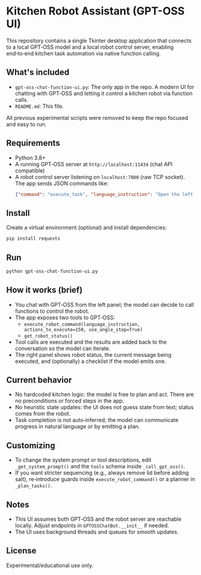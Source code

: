 # Kitchen Robot Assistant (GPT-OSS UI)

This repository contains a single Tkinter desktop application that connects to a local GPT‑OSS model and a local robot control server, enabling end‑to‑end kitchen task automation via native function calling.

## What's included

- `gpt-oss-chat-function-ui.py`: The only app in the repo. A modern UI for chatting with GPT‑OSS and letting it control a kitchen robot via function calls.
- `README.md`: This file.

All previous experimental scripts were removed to keep the repo focused and easy to run.

## Requirements

- Python 3.8+
- A running GPT‑OSS server at `http://localhost:11434` (chat API compatible)
- A robot control server listening on `localhost:7000` (raw TCP socket). The app sends JSON commands like:
  ```json
  {"command": "execute_task", "language_instruction": "Open the left cabinet door", "actions_to_execute": 150, "use_angle_stop": true}
  ```

## Install

Create a virtual environment (optional) and install dependencies:
```bash
pip install requests
```

## Run

```bash
python gpt-oss-chat-function-ui.py
```

## How it works (brief)

- You chat with GPT‑OSS from the left panel; the model can decide to call functions to control the robot.
- The app exposes two tools to GPT‑OSS:
  - `execute_robot_command(language_instruction, actions_to_execute=150, use_angle_stop=True)`
  - `get_robot_status()`
- Tool calls are executed and the results are added back to the conversation so the model can iterate.
- The right panel shows robot status, the current message being executed, and (optionally) a checklist if the model emits one.

## Current behavior

- No hardcoded kitchen logic: the model is free to plan and act. There are no preconditions or forced steps in the app.
- No heuristic state updates: the UI does not guess state from text; status comes from the robot.
- Task completion is not auto‑inferred; the model can communicate progress in natural language or by emitting a plan.

## Customizing

- To change the system prompt or tool descriptions, edit `_get_system_prompt()` and the `tools` schema inside `_call_gpt_oss()`.
- If you want stricter sequencing (e.g., always remove lid before adding salt), re‑introduce guards inside `execute_robot_command()` or a planner in `_plan_tasks()`.

## Notes

- This UI assumes both GPT‑OSS and the robot server are reachable locally. Adjust endpoints in `GPTOSSChatBot.__init__` if needed.
- The UI uses background threads and queues for smooth updates.

## License

Experimental/educational use only.
